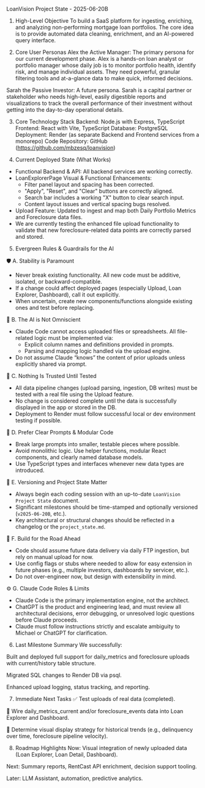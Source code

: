 LoanVision Project State - 2025-06-20B

1. High-Level Objective
To build a SaaS platform for ingesting, enriching, and analyzing non-performing mortgage loan portfolios. The core idea is to provide automated data cleaning, enrichment, and an AI-powered query interface.

2. Core User Personas
Alex the Active Manager: The primary persona for our current development phase. Alex is a hands-on loan analyst or portfolio manager whose daily job is to monitor portfolio health, identify risk, and manage individual assets. They need powerful, granular filtering tools and at-a-glance data to make quick, informed decisions.

Sarah the Passive Investor: A future persona. Sarah is a capital partner or stakeholder who needs high-level, easily digestible reports and visualizations to track the overall performance of their investment without getting into the day-to-day operational details.

3. Core Technology Stack
Backend: Node.js with Express, TypeScript
Frontend: React with Vite, TypeScript
Database: PostgreSQL
Deployment: Render (as separate Backend and Frontend services from a monorepo)
Code Repository: GitHub (https://github.com/mbzesq/loanvision)

4. Current Deployed State (What Works)
- Functional Backend & API: All backend services are working correctly.
- LoanExplorerPage Visual & Functional Enhancements:
  - Filter panel layout and spacing has been corrected.
  - "Apply", "Reset", and "Clear" buttons are correctly aligned.
  - Search bar includes a working "X" button to clear search input.
  - Content layout issues and vertical spacing bugs resolved.
- Upload Feature: Updated to ingest and map both Daily Portfolio Metrics and Foreclosure data files.
- We are currently testing the enhanced file upload functionality to validate that new foreclosure-related data points are correctly parsed and stored.

5. Evergreen Rules & Guardrails for the AI

🛡️ A. Stability is Paramount
- Never break existing functionality. All new code must be additive, isolated, or backward-compatible.
- If a change could affect deployed pages (especially Upload, Loan Explorer, Dashboard), call it out explicitly.
- When uncertain, create new components/functions alongside existing ones and test before replacing.

🧠 B. The AI is Not Omniscient
- Claude Code cannot access uploaded files or spreadsheets. All file-related logic must be implemented via:
  - Explicit column names and definitions provided in prompts.
  - Parsing and mapping logic handled via the upload engine.
- Do not assume Claude “knows” the content of prior uploads unless explicitly shared via prompt.

🧪 C. Nothing Is Trusted Until Tested
- All data pipeline changes (upload parsing, ingestion, DB writes) must be tested with a real file using the Upload feature.
- No change is considered complete until the data is successfully displayed in the app or stored in the DB.
- Deployment to Render must follow successful local or dev environment testing if possible.

🧱 D. Prefer Clear Prompts & Modular Code
- Break large prompts into smaller, testable pieces where possible.
- Avoid monolithic logic. Use helper functions, modular React components, and clearly named database models.
- Use TypeScript types and interfaces whenever new data types are introduced.

🧭 E. Versioning and Project State Matter
- Always begin each coding session with an up-to-date `LoanVision Project State` document.
- Significant milestones should be time-stamped and optionally versioned (`v2025-06-20B`, etc.).
- Key architectural or structural changes should be reflected in a changelog or the `project_state.md`.

🧰 F. Build for the Road Ahead
- Code should assume future data delivery via daily FTP ingestion, but rely on manual upload for now.
- Use config flags or stubs where needed to allow for easy extension in future phases (e.g., multiple investors, dashboards by servicer, etc.).
- Do not over-engineer now, but design with extensibility in mind.

⚙️ G. Claude Code Roles & Limits
- Claude Code is the primary implementation engine, not the architect.
- ChatGPT is the product and engineering lead, and must review all architectural decisions, error debugging, or unresolved logic questions before Claude proceeds.
- Claude must follow instructions strictly and escalate ambiguity to Michael or ChatGPT for clarification.

6. Last Milestone Summary
We successfully:

Built and deployed full support for daily_metrics and foreclosure uploads with current/history table structure.

Migrated SQL changes to Render DB via psql.

Enhanced upload logging, status tracking, and reporting.

7. Immediate Next Tasks
✅ Test uploads of real data (completed).

🔲 Wire daily_metrics_current and/or foreclosure_events data into Loan Explorer and Dashboard.

🔲 Determine visual display strategy for historical trends (e.g., delinquency over time, foreclosure pipeline velocity).

8. Roadmap Highlights
Now: Visual integration of newly uploaded data (Loan Explorer, Loan Detail, Dashboard).

Next: Summary reports, RentCast API enrichment, decision support tooling.

Later: LLM Assistant, automation, predictive analytics.
